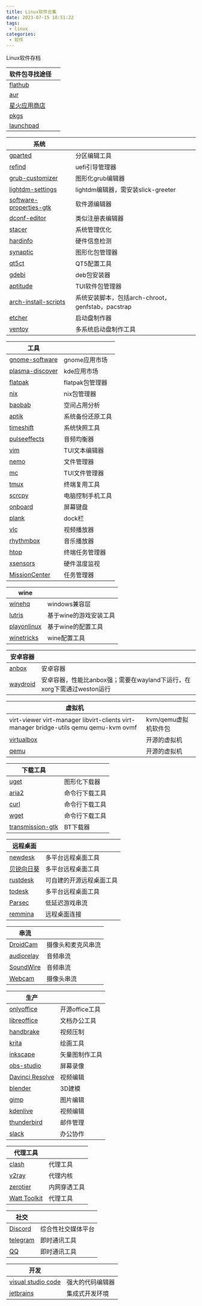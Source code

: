 ```yaml
---
title: Linux软件合集
date: 2023-07-15 18:51:22
tags:
 - linux
categories:
 - 软件
---
```

Linux软件存档
<!-- more -->
|软件包寻找途径||
|---|---
|[flathub](https://flathub.org/)
|[aur](https://aur.archlinux.org/)
|[星火应用商店](https://spark-app.store/)
|[pkgs](https://pkgs.org/)
|[launchpad](https://launchpad.net/)


|系统||
|---|---
|[gparted](https://gparted.org/)|分区编辑工具
|[refind](https://www.rodsbooks.com/refind/)|uefi引导管理器
|[grub-customizer](https://github.com/mdeguzis/grub-customizer/tree/master)|图形化grub编辑器
|[lightdm-settings](https://github.com/linuxmint/lightdm-settings)|lightdm编辑器，需安装slick-greeter
|[software-properties-gtk](https://packages.debian.org/bookworm/software-properties-gtk)|软件源编辑器
|[dconf-editor](https://gitlab.gnome.org/GNOME/dconf-editor)|类似注册表编辑器
|[stacer](https://oguzhaninan.github.io/Stacer-Web/)|系统管理优化
|[hardinfo](https://github.com/lpereira/hardinfo)|硬件信息检测
|[synaptic](https://www.nongnu.org/synaptic/)|图形化包管理器
|[qt5ct](https://github.com/desktop-app/qt5ct)|QT5配置工具
|[gdebi](https://github.com/linuxmint/gdebi)|deb包安装器
|[aptitude](https://packages.debian.org/sid/aptitude)|TUI软件包管理器
|[arch-install-scripts](https://github.com/archlinux/arch-install-scripts)|系统安装脚本，包括arch-chroot，genfstab，pacstrap
|[etcher](https://www.balena.io/etcher/)|启动盘制作器
|[ventoy](https://www.ventoy.net/cn/)|多系统启动盘制作工具


|工具||
|---|---
|[gnome-software](https://gitlab.gnome.org/GNOME/gnome-software)|gnome应用市场
|[plasma-discover](https://invent.kde.org/plasma/discover)|kde应用市场
|[flatpak](https://flatpak.org/)|flatpak包管理器
|[nix](https://nixos.org/)|nix包管理器
|[baobab](https://gitlab.gnome.org/GNOME/baobab)|空间占用分析
|[aptik](https://github.com/teejee2008/aptik)|系统备份还原工具
|[timeshift](https://github.com/linuxmint/timeshift)|系统快照工具
|[pulseeffects](https://github.com/wwmm/easyeffects)|音频均衡器
|[vim](https://www.vim.org/download.php)|TUI文本编辑器
|[nemo](https://github.com/linuxmint/nemo)|文件管理器
|[mc](https://packages.debian.org/bookworm/mc)|TUI文件管理器
|[tmux](https://github.com/tmux/tmux/wiki)|终端复用工具
|[scrcpy](https://github.com/Genymobile/scrcpy)|电脑控制手机工具
|[onboard](https://packages.debian.org/bookworm/onboard)|屏幕键盘
|[plank](https://github.com/ricotz/plank)|dock栏
|[vlc](https://www.videolan.org/vlc/)|视频播放器
|[rhythmbox](http://www.rhythmbox.org/)|音乐播放器
|[htop](https://htop.dev/)|终端任务管理器
|[xsensors](https://github.com/Mystro256/xsensors)|硬件温度监视
|[MissionCenter](https://flathub.org/apps/io.missioncenter.MissionCenter)|任务管理器


|wine||
|---|---
|[winehq](https://www.winehq.org/)|windows兼容层
|[lutris](https://lutris.net/)|基于wine的游戏安装工具
|[playonlinux](https://www.playonlinux.com/en/)|基于wine的配置工具
|[winetricks](https://wiki.winehq.org/Winetricks)|wine配置工具


|安卓容器||
|---|---
|[anbox](https://github.com/anbox)|安卓容器
|[waydroid](https://waydro.id/)|安卓容器，性能比anbox强；需要在wayland下运行，在xorg下需通过weston运行


|虚拟机||
|---|---
|virt-viewer virt-manager libvirt-clients virt-manager bridge-utils qemu qemu-kvm ovmf|kvm/qemu虚拟机软件包
|[virtualbox](https://www.virtualbox.org/)|开源的虚拟机
|[qemu](https://www.qemu.org/)|开源的虚拟机


|下载工具||
|---|---
|[uget](https://ugetdm.com/)|图形化下载器
|[aria2](https://aria2.github.io/)|命令行下载工具
|[curl](https://curl.se/)|命令行下载工具
|[wget](https://www.gnu.org/software/wget/)|命令行下载工具
|[transmission-gtk](https://transmissionbt.com/)|BT下载器


|远程桌面||
|---|---
|[newdesk](http://www.helpercow.com/)|多平台远程桌面工具
|[贝锐向日葵](https://sunlogin.oray.com/)|多平台远程桌面工具
|[rustdesk](https://rustdesk.com/zh/)|可自建的开源远程桌面工具
|[todesk](https://www.todesk.com/)|多平台远程桌面工具
|[Parsec](https://parsec.app/)|低延迟游戏串流
|[remmina](https://remmina.org/)|远程桌面连接


|串流||
|---|---
|[DroidCam](https://www.dev47apps.com/)|摄像头和麦克风串流
|[audiorelay](https://audiorelay.net/)|音频串流
|[SoundWire](https://georgielabs.net/)|音频串流
|[Webcam](http://iriun.com/)|摄像头串流


|生产||
|---|---
|[onlyoffice](https://www.onlyoffice.com/zh/)|开源office工具
|[libreoffice](https://www.libreoffice.org/)|文档办公工具
|[handbrake](https://handbrake.fr/)|视频压制
|[krita](https://krita.org/zh/)|绘画工具
|[inkscape](https://inkscape.org/)|矢量图制作工具
|[obs-studio](https://obsproject.com/)|屏幕录像
|[Davinci Resolve](https://www.blackmagicdesign.com/cn/products/davinciresolve/)|视频编辑
|[blender](https://www.blender.org/)|3D建模
|[gimp](https://www.gimp.org/downloads/)|图片编辑
|[kdenlive](https://kdenlive.org/zh/features-zh/)|视频编辑
|[thunderbird](https://www.thunderbird.net/zh-CN/)|邮件管理
|[slack](https://slack.com/intl/zh-cn/downloads/windows)|办公协作


|代理工具||
|---|---
|[clash](https://github.com/Fndroid/clash_for_windows_pkg)|代理工具
|[v2ray](https://www.v2ray.com/chapter_00/install.html)|代理内核
|[zerotier](https://www.zerotier.com/)|内网穿透工具
|[Watt Toolkit](https://steampp.net/)|代理工具


|社交||
|---|---
|[Discord](https://discord.com/)|综合性社交媒体平台
|[telegram](https://telegram.org/)|即时通讯工具
|[QQ](https://im.qq.com/)|即时通讯工具


|开发||
|---|---
|[visual studio code](https://code.visualstudio.com/)|强大的代码编辑器
|[jetbrains](https://www.jetbrains.com/)|集成式开发环境
